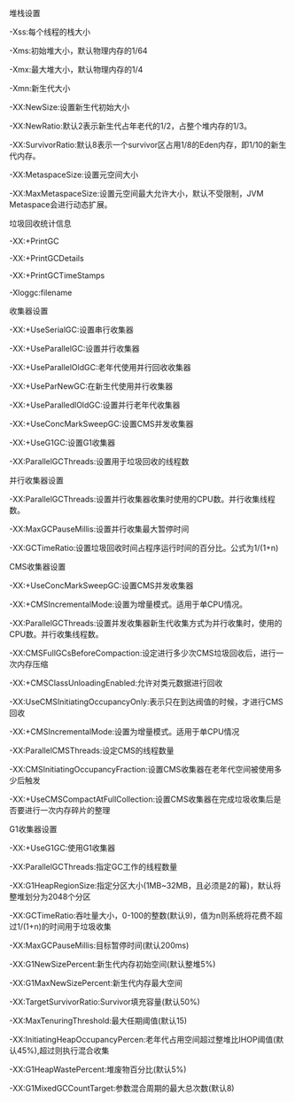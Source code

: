 堆栈设置

 -Xss:每个线程的栈大小

 -Xms:初始堆大小，默认物理内存的1/64

 -Xmx:最大堆大小，默认物理内存的1/4

 -Xmn:新生代大小

 -XX:NewSize:设置新生代初始大小

 -XX:NewRatio:默认2表示新生代占年老代的1/2，占整个堆内存的1/3。

 -XX:SurvivorRatio:默认8表示一个survivor区占用1/8的Eden内存，即1/10的新生代内存。

 -XX:MetaspaceSize:设置元空间大小

 -XX:MaxMetaspaceSize:设置元空间最大允许大小，默认不受限制，JVM Metaspace会进行动态扩展。

垃圾回收统计信息

 -XX:+PrintGC

 -XX:+PrintGCDetails

 -XX:+PrintGCTimeStamps 

 -Xloggc:filename

收集器设置

 -XX:+UseSerialGC:设置串行收集器

 -XX:+UseParallelGC:设置并行收集器

 -XX:+UseParallelOldGC:老年代使用并行回收收集器

 -XX:+UseParNewGC:在新生代使用并行收集器

 -XX:+UseParalledlOldGC:设置并行老年代收集器

 -XX:+UseConcMarkSweepGC:设置CMS并发收集器

 -XX:+UseG1GC:设置G1收集器

 -XX:ParallelGCThreads:设置用于垃圾回收的线程数

并行收集器设置

 -XX:ParallelGCThreads:设置并行收集器收集时使用的CPU数。并行收集线程数。

 -XX:MaxGCPauseMillis:设置并行收集最大暂停时间

 -XX:GCTimeRatio:设置垃圾回收时间占程序运行时间的百分比。公式为1/(1+n)

CMS收集器设置

 -XX:+UseConcMarkSweepGC:设置CMS并发收集器

 -XX:+CMSIncrementalMode:设置为增量模式。适用于单CPU情况。

 -XX:ParallelGCThreads:设置并发收集器新生代收集方式为并行收集时，使用的CPU数。并行收集线程数。

 -XX:CMSFullGCsBeforeCompaction:设定进行多少次CMS垃圾回收后，进行一次内存压缩

 -XX:+CMSClassUnloadingEnabled:允许对类元数据进行回收

 -XX:UseCMSInitiatingOccupancyOnly:表示只在到达阀值的时候，才进行CMS回收

 -XX:+CMSIncrementalMode:设置为增量模式。适用于单CPU情况

 -XX:ParallelCMSThreads:设定CMS的线程数量

 -XX:CMSInitiatingOccupancyFraction:设置CMS收集器在老年代空间被使用多少后触发

 -XX:+UseCMSCompactAtFullCollection:设置CMS收集器在完成垃圾收集后是否要进行一次内存碎片的整理 

G1收集器设置

 -XX:+UseG1GC:使用G1收集器

 -XX:ParallelGCThreads:指定GC工作的线程数量

 -XX:G1HeapRegionSize:指定分区大小(1MB~32MB，且必须是2的幂)，默认将整堆划分为2048个分区

 -XX:GCTimeRatio:吞吐量大小，0-100的整数(默认9)，值为n则系统将花费不超过1/(1+n)的时间用于垃圾收集

 -XX:MaxGCPauseMillis:目标暂停时间(默认200ms)

 -XX:G1NewSizePercent:新生代内存初始空间(默认整堆5%)

 -XX:G1MaxNewSizePercent:新生代内存最大空间

 -XX:TargetSurvivorRatio:Survivor填充容量(默认50%)

 -XX:MaxTenuringThreshold:最大任期阈值(默认15)

 -XX:InitiatingHeapOccupancyPercen:老年代占用空间超过整堆比IHOP阈值(默认45%),超过则执行混合收集

 -XX:G1HeapWastePercent:堆废物百分比(默认5%)

 -XX:G1MixedGCCountTarget:参数混合周期的最大总次数(默认8)